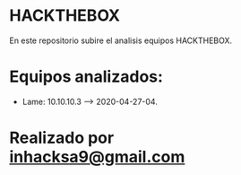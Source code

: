 # HACKTHEBOX
 En este repositorio subire el analisis equipos HACKTHEBOX.

# Equipos analizados:

- Lame: 10.10.10.3 --> 2020-04-27-04.


# Realizado por inhacksa9@gmail.com #
